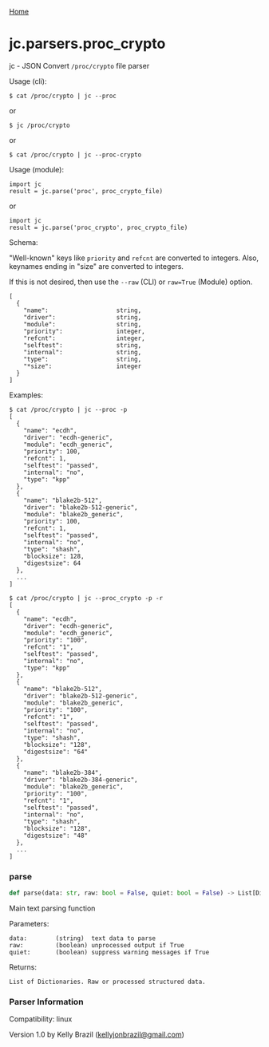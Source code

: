 [Home](https://kellyjonbrazil.github.io/jc/)
<a id="jc.parsers.proc_crypto"></a>

# jc.parsers.proc\_crypto

jc - JSON Convert `/proc/crypto` file parser

Usage (cli):

    $ cat /proc/crypto | jc --proc

or

    $ jc /proc/crypto

or

    $ cat /proc/crypto | jc --proc-crypto

Usage (module):

    import jc
    result = jc.parse('proc', proc_crypto_file)

or

    import jc
    result = jc.parse('proc_crypto', proc_crypto_file)

Schema:

"Well-known" keys like `priority` and `refcnt` are converted to integers.
Also, keynames ending in "size" are converted to integers.

If this is not desired, then use the `--raw` (CLI) or `raw=True` (Module)
option.

    [
      {
        "name":                   string,
        "driver":                 string,
        "module":                 string,
        "priority":               integer,
        "refcnt":                 integer,
        "selftest":               string,
        "internal":               string,
        "type":                   string,
        "*size":                  integer
      }
    ]

Examples:

    $ cat /proc/crypto | jc --proc -p
    [
      {
        "name": "ecdh",
        "driver": "ecdh-generic",
        "module": "ecdh_generic",
        "priority": 100,
        "refcnt": 1,
        "selftest": "passed",
        "internal": "no",
        "type": "kpp"
      },
      {
        "name": "blake2b-512",
        "driver": "blake2b-512-generic",
        "module": "blake2b_generic",
        "priority": 100,
        "refcnt": 1,
        "selftest": "passed",
        "internal": "no",
        "type": "shash",
        "blocksize": 128,
        "digestsize": 64
      },
      ...
    ]

    $ cat /proc/crypto | jc --proc_crypto -p -r
    [
      {
        "name": "ecdh",
        "driver": "ecdh-generic",
        "module": "ecdh_generic",
        "priority": "100",
        "refcnt": "1",
        "selftest": "passed",
        "internal": "no",
        "type": "kpp"
      },
      {
        "name": "blake2b-512",
        "driver": "blake2b-512-generic",
        "module": "blake2b_generic",
        "priority": "100",
        "refcnt": "1",
        "selftest": "passed",
        "internal": "no",
        "type": "shash",
        "blocksize": "128",
        "digestsize": "64"
      },
      {
        "name": "blake2b-384",
        "driver": "blake2b-384-generic",
        "module": "blake2b_generic",
        "priority": "100",
        "refcnt": "1",
        "selftest": "passed",
        "internal": "no",
        "type": "shash",
        "blocksize": "128",
        "digestsize": "48"
      },
      ...
    ]

<a id="jc.parsers.proc_crypto.parse"></a>

### parse

```python
def parse(data: str, raw: bool = False, quiet: bool = False) -> List[Dict]
```

Main text parsing function

Parameters:

    data:        (string)  text data to parse
    raw:         (boolean) unprocessed output if True
    quiet:       (boolean) suppress warning messages if True

Returns:

    List of Dictionaries. Raw or processed structured data.

### Parser Information
Compatibility:  linux

Version 1.0 by Kelly Brazil (kellyjonbrazil@gmail.com)

